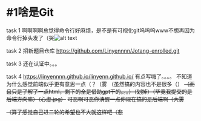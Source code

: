 # \#1啥是Git

task 1
啊啊啊啊总觉得命令行好麻烦，是不是有可视化git呜呜呜www不想再因为命令行掉头发了（哭![alt text](01E640E5.png)

task 2
招新题目仓库
https://github.com/Linyennnn/Jotang-enrolled.git

task 3
还在认证中。。。

task 4
https://linyennnn.github.io/linyenn.github.io/
有点写嗨了。。。。
不知道为什么感觉前端似乎更有意思一点（？（雾
（虽然搞的内容也不是很多（）
~~（而且只是了解了一点html，剩下的全是借助gpt干的。。。）（划掉）（毕竟我提交的是后端方向嘛）（心虚.jpg）~~
~~可恶啊可恶你清醒一点你现在搞的是后端啊（大雾~~

~~（算了感觉自己进二轮的希望也不大就这样吧（悲~~
